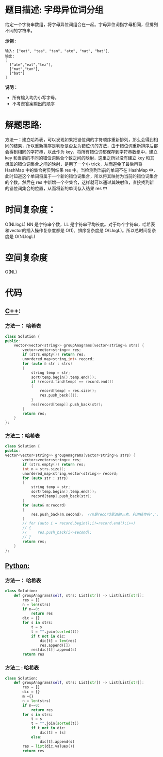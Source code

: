 # 题目描述:  字母异位词分组

给定一个字符串数组，将字母异位词组合在一起。字母异位词指字母相同，但排列不同的字符串。


**示例 :**
```
输入: ["eat", "tea", "tan", "ate", "nat", "bat"],
输出:
[
  ["ate","eat","tea"],
  ["nat","tan"],
  ["bat"]
]
```

**说明：**

  - 所有输入均为小写字母。
  - 不考虑答案输出的顺序

  
# 解题思路:
  方法一：建立哈希表，可以发现如果把错位词的字符顺序重新排列，那么会得到相同的结果，所以重新排序是判断是否互为错位词的方法，由于错位词重新排序后都会得到相同的字符串，以此作为 key，将所有错位词都保存到字符串数组中，建立 key 和当前的不同的错位词集合个数之间的映射，这里之所以没有建立 key 和其隶属的错位词集合之间的映射，是用了一个小 trick，从而避免了最后再将 HashMap 中的集合拷贝到结果 res 中。当检测到当前的单词不在 HashMap 中，此时知道这个单词将属于一个新的错位词集合，所以将其映射为当前的错位词集合的个数，然后在 res 中新增一个空集合，这样就可以通过其映射值，直接找到新的错位词集合的位置，从而将新的单词存入结果 res 中

# 时间复杂度：
  O(NLlogL)
  NN 是字符串个数，LL 是字符串平均长度。对于每个字符串，哈希表和vector的插入操作复杂度都是 O(1)，排序复杂度是 O(LlogL)。所以总时间复杂度是 O(NLlogL)
# 空间复杂度
  O(NL)
  
# 代码

## [C++](./Group-Anagrams.cpp):

### 方法一： 哈希表
```c++
class Solution {
public:
    vector<vector<string>> groupAnagrams(vector<string>& strs) {
        vector<vector<string>> res;
        if (strs.empty()) return res;
        unordered_map<string,int> record;
        for (auto & str : strs)
        {
            string temp = str;
            sort(temp.begin(),temp.end());
            if (record.find(temp) == record.end())
            {
                record[temp] = res.size();
                res.push_back({});
            }
            res[record[temp]].push_back(str);
        }
        return res;
    }
};
```

### 方法二：哈希表
```c++
class Solution {
public:
vector<vector<string>> groupAnagrams(vector<string>& strs) {
        vector<vector<string>> res;
        if (strs.empty()) return res;
        int n = strs.size();
        unordered_map<string,vector<string>> record;
        for (auto str : strs)
        {
            string temp = str;
            sort(temp.begin(),temp.end());
            record[temp].push_back(str);
        }
        for (auto& m:record)
        {
            res.push_back(m.second);  //m是record里边的元素，利用操作符'.'进行索引第2个,下标i是迭代器，用法类似指针，用i->second索引
        }
        // for (auto i = record.begin();i!=record.end();i++)
        // {
        //     res.push_back(i->second);
        // }    
        return res;
    }
};
```

## [Python:](https://github.com/bryceustc/LeetCode_Note/blob/master/python/Group-Anagrams/Group-Anagrams.py)
### 方法一： 哈希表
```python
class Solution:
    def groupAnagrams(self, strs: List[str]) -> List[List[str]]:
        res = []
        n = len(strs)
        if n==0:
            return res
        dic = {}
        for s in strs:
            t = s
            t = "".join(sorted(t))
            if t not in dic:
                dic[t] = len(res)
                res.append([])
            res[dic[t]].append(s)
        return res
```

### 方法二 : 哈希表
```python
class Solution:
    def groupAnagrams(self, strs: List[str]) -> List[List[str]]:
        res = []
        dic = {}
        m ={}
        n = len(strs)
        if n==0: 
            return res
        for s in strs:
            t = s
            t = "".join(sorted(t))
            if t not in dic:
                dic[t] = [s]
            else:
                dic[t].append(s)
        res = list(dic.values())
        return res
```
